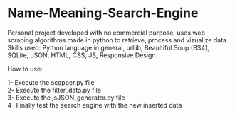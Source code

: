 # Name-Meaning-Search-Engine
Personal project developed with no commercial purpose, uses web scraping algorithms made in python to retrieve, process and vizualize data. Skills used: Python language in general, urllib, Beaultiful Soup (BS4), SQLite, JSON, HTML, CSS, JS, Responsive Design.

How to use:

1- Execute the scapper.py file <br>
2- Execute the filter_data.py file <br>
3- Execute the jsJSON_generator.py file <br>
4- Finally test the search engine with the new inserted data
